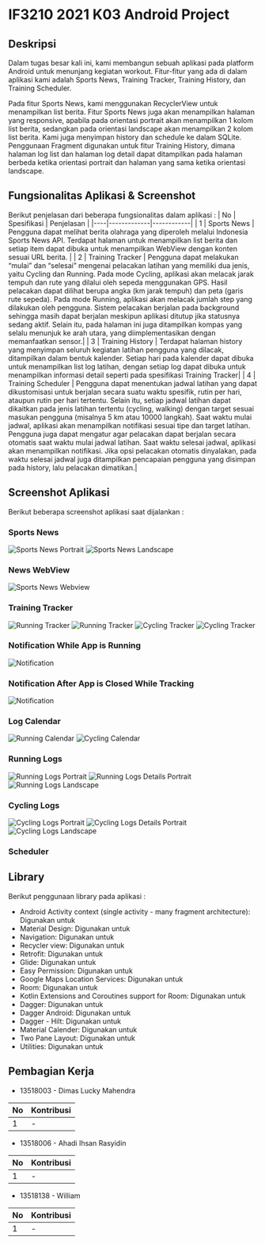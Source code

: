 # IF3210 2021 K03 Android Project

## Deskripsi
Dalam tugas besar kali ini, kami membangun sebuah aplikasi pada platform Android untuk menunjang kegiatan workout. Fitur-fitur yang ada di dalam aplikasi kami adalah Sports News, Training Tracker, Training History, dan Training Scheduler.

Pada fitur Sports News, kami menggunakan RecyclerView untuk menampilkan list berita. Fitur Sports News juga akan menampilkan halaman yang responsive, apabila pada orientasi portrait akan menampilkan 1 kolom list berita, sedangkan pada orientasi landscape akan menampilkan 2 kolom list berita. Kami juga menyimpan history dan schedule ke dalam SQLite. Penggunaan Fragment digunakan untuk fitur Training History, dimana halaman log list dan halaman log detail dapat ditampilkan pada halaman berbeda ketika orientasi portrait dan halaman yang sama ketika orientasi landscape.

## Fungsionalitas Aplikasi & Screenshot
Berikut penjelasan dari beberapa fungsionalitas dalam aplikasi : 
| No | Spesifikasi | Penjelasan |
|----|-------------|------------|
| 1  | Sports News | Pengguna dapat melihat berita olahraga yang diperoleh melalui Indonesia Sports News API. Terdapat halaman untuk menampilkan list berita dan setiap item dapat dibuka untuk menampilkan WebView dengan konten sesuai URL berita. |
| 2  | Training Tracker | Pengguna dapat melakukan “mulai” dan “selesai” mengenai pelacakan latihan yang memiliki dua jenis, yaitu Cycling dan Running. Pada mode Cycling, aplikasi akan melacak jarak tempuh dan rute yang dilalui oleh sepeda menggunakan GPS. Hasil pelacakan dapat dilihat berupa angka (km jarak tempuh) dan peta (garis rute sepeda). Pada mode Running, aplikasi akan melacak jumlah step yang dilakukan oleh pengguna. Sistem pelacakan berjalan pada background sehingga masih dapat berjalan meskipun aplikasi ditutup jika statusnya sedang aktif. Selain itu, pada halaman ini juga ditampilkan kompas yang selalu menunjuk ke arah utara, yang diimplementasikan dengan memanfaatkan sensor.|
| 3  | Training History | Terdapat halaman history yang menyimpan seluruh kegiatan latihan pengguna yang dilacak, ditampilkan dalam bentuk kalender. Setiap hari pada kalender dapat dibuka untuk menampilkan list log latihan, dengan setiap log dapat dibuka untuk menampilkan informasi detail seperti pada spesifikasi Training Tracker|
| 4  | Training Scheduler | Pengguna dapat menentukan jadwal latihan yang dapat dikustomisasi untuk berjalan secara suatu waktu spesifik, rutin per hari, ataupun rutin per hari tertentu. Selain itu, setiap jadwal latihan dapat dikaitkan pada jenis latihan tertentu (cycling, walking) dengan target sesuai masukan pengguna (misalnya 5 km atau 10000 langkah). Saat waktu mulai jadwal, aplikasi akan menampilkan notifikasi sesuai tipe dan target latihan. Pengguna juga dapat mengatur agar pelacakan dapat berjalan secara otomatis saat waktu mulai jadwal latihan. Saat waktu selesai jadwal, aplikasi akan menampilkan notifikasi. Jika opsi pelacakan otomatis dinyalakan, pada waktu selesai jadwal juga ditampilkan pencapaian pengguna yang disimpan pada history, lalu pelacakan dimatikan.|

## Screenshot Aplikasi
Berikut beberapa screenshot aplikasi saat dijalankan :

### Sports News
![Sports News Portrait](docs/sports_news_1.jpg)
![Sports News Landscape](docs/sports_news_2.jpg)

### News WebView
![Sports News Webview](docs/sports_news_webview.jpg)

### Training Tracker
![Running Tracker](docs/tracker_running1.jpg)
![Running Tracker](docs/tracker_running_2.jpg)
![Cycling Tracker](docs/tracker_cycling_1.jpg)
![Cycling Tracker](docs/tracker_cycling_2.jpg)

### Notification While App is Running
![Notification](docs/notification_1.jpg)

### Notification After App is Closed While Tracking
![Notification](docs/notification_2.jpg)

### Log Calendar
![Running Calendar](docs/running_calendar.jpg)
![Cycling Calendar](docs/cycling_calendar.jpg)

### Running Logs
![Running Logs Portrait](docs/running_history_1.jpg)
![Running Logs Details Portrait](docs/running_details.jpg)
![Running Logs Landscape](docs/running_history_2.jpg)

### Cycling Logs
![Cycling Logs Portrait](docs/cycling_history_1.jpg)
![Cycling Logs Details Portrait](docs/cycling_details.jpg)
![Cycling Logs Landscape](docs/cycling_history_2.jpg)


### Scheduler


## Library

Berikut penggunaan library pada aplikasi :
- Android Activity context (single activity - many fragment architecture): Digunakan untuk
- Material Design: Digunakan untuk
- Navigation: Digunakan untuk
- Recycler view: Digunakan untuk
- Retrofit: Digunakan untuk
- Glide: Digunakan untuk
- Easy Permission: Digunakan untuk
- Google Maps Location Services: Digunakan untuk
- Room: Digunakan untuk
- Kotlin Extensions and Coroutines support for Room: Digunakan untuk
- Dagger: Digunakan untuk
- Dagger Android: Digunakan untuk
- Dagger - Hilt: Digunakan untuk
- Material Calender: Digunakan untuk
- Two Pane Layout: Digunakan untuk
- Utilities: Digunakan untuk

## Pembagian Kerja

* 13518003 - Dimas Lucky Mahendra

| No | Kontribusi |
|----|------------|
| 1  | - | 


* 13518006 - Ahadi Ihsan Rasyidin

| No | Kontribusi |
|----|------------|
| 1  | - |


* 13518138 - William

| No | Kontribusi |
|----|------------|
| 1  | - |



